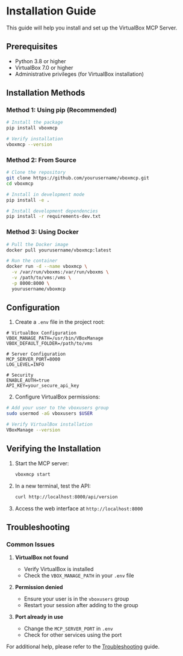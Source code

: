# Installation Guide

This guide will help you install and set up the VirtualBox MCP Server.

## Prerequisites

- Python 3.8 or higher
- VirtualBox 7.0 or higher
- Administrative privileges (for VirtualBox installation)

## Installation Methods

### Method 1: Using pip (Recommended)

```bash
# Install the package
pip install vboxmcp

# Verify installation
vboxmcp --version
```

### Method 2: From Source

```bash
# Clone the repository
git clone https://github.com/yourusername/vboxmcp.git
cd vboxmcp

# Install in development mode
pip install -e .

# Install development dependencies
pip install -r requirements-dev.txt
```

### Method 3: Using Docker

```bash
# Pull the Docker image
docker pull yourusername/vboxmcp:latest

# Run the container
docker run -d --name vboxmcp \
  -v /var/run/vboxms:/var/run/vboxms \
  -v /path/to/vms:/vms \
  -p 8000:8000 \
  yourusername/vboxmcp
```

## Configuration

1. Create a `.env` file in the project root:

```env
# VirtualBox Configuration
VBOX_MANAGE_PATH=/usr/bin/VBoxManage
VBOX_DEFAULT_FOLDER=/path/to/vms

# Server Configuration  
MCP_SERVER_PORT=8000
LOG_LEVEL=INFO

# Security
ENABLE_AUTH=true
API_KEY=your_secure_api_key
```

2. Configure VirtualBox permissions:

```bash
# Add your user to the vboxusers group
sudo usermod -aG vboxusers $USER

# Verify VirtualBox installation
VBoxManage --version
```

## Verifying the Installation

1. Start the MCP server:
   ```bash
   vboxmcp start
   ```

2. In a new terminal, test the API:
   ```bash
   curl http://localhost:8000/api/version
   ```

3. Access the web interface at `http://localhost:8000`

## Troubleshooting

### Common Issues

1. **VirtualBox not found**
   - Verify VirtualBox is installed
   - Check the `VBOX_MANAGE_PATH` in your `.env` file

2. **Permission denied**
   - Ensure your user is in the `vboxusers` group
   - Restart your session after adding to the group

3. **Port already in use**
   - Change the `MCP_SERVER_PORT` in `.env`
   - Check for other services using the port

For additional help, please refer to the [Troubleshooting](Troubleshooting) guide.
